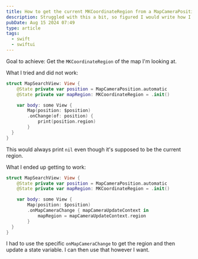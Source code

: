 ```yaml
---
title: How to get the current MKCoordinateRegion from a MapCameraPosition
description: Struggled with this a bit, so figured I would write how I did this.
pubDate: Aug 15 2024 07:49
type: article
tags: 
  - swift
  - swiftui
---
```


Goal to achieve: Get the `MKCoordinateRegion` of the map I'm looking at.

What I tried and did not work:
``` swift
struct MapSearchView: View {
	@State private var position = MapCameraPosition.automatic
	@State private var mapRegion: MKCoordinateRegion = .init()

	var body: some View {
		Map(position: $position)
		.onChange(of: position) {
			print(position.region)
		}
  }
}
```

This would always print `nil` even though it's supposed to be the current region.

What I ended up getting to work:

```swift
struct MapSearchView: View {
	@State private var position = MapCameraPosition.automatic
	@State private var mapRegion: MKCoordinateRegion = .init()

	var body: some View {
		Map(position: $position)
		.onMapCameraChange { mapCameraUpdateContext in
			mapRegion = mapCameraUpdateContext.region
		}
  }
}
```

I had to use the specific `onMapCameraChange` to get the region and then update a state variable. I can then use that however I want.